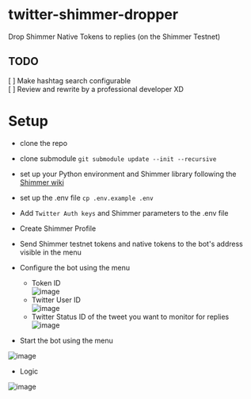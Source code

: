 # twitter-shimmer-dropper
Drop Shimmer Native Tokens to replies (on the Shimmer Testnet)

## TODO
[ ] Make hashtag search configurable  
[ ] Review and rewrite by a professional developer XD

# Setup

- clone the repo
- clone submodule `git submodule update --init --recursive`
- set up your Python environment and Shimmer library following the [Shimmer wiki](https://wiki.iota.org/shimmer/wallet.rs/getting_started/python)
- set up the .env file `cp .env.example .env`
- Add `Twitter Auth keys` and Shimmer parameters to the .env file
- Create Shimmer Profile
- Send Shimmer testnet tokens and native tokens to the bot's address visible in the menu
- Configure the bot using the menu
  - Token ID  
  ![image](https://user-images.githubusercontent.com/7383572/196972799-3b02a697-f4f7-4b1a-9560-141d9bc242ab.png)
  - Twitter User ID  
  ![image](https://user-images.githubusercontent.com/7383572/196972648-427baf23-cb99-4032-b5cb-663e2d1399a6.png)
  - Twitter Status ID of the tweet you want to monitor for replies  
  ![image](https://user-images.githubusercontent.com/7383572/196972482-ed04e58e-ace4-4b20-a629-3ec48520ee99.png)

- Start the bot using the menu

![image](https://user-images.githubusercontent.com/7383572/196917542-9dfc9956-d1d2-48db-82d8-a1adfb4019aa.png)

- Logic

![image](https://user-images.githubusercontent.com/7383572/198233769-dce113f6-2e88-405b-a7b7-3f47eef2b03e.png)


